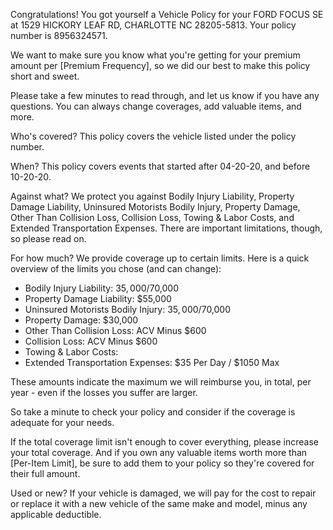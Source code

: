 Congratulations! You got yourself a Vehicle Policy for your FORD FOCUS SE at 1529 HICKORY LEAF RD, CHARLOTTE NC 28205-5813. Your policy number is 8956324571.

We want to make sure you know what you're getting for your premium amount per [Premium Frequency], so we did our best to make this policy short and sweet.

Please take a few minutes to read through, and let us know if you have any questions. You can always change coverages, add valuable items, and more.

Who's covered?
This policy covers the vehicle listed under the policy number.

When?
This policy covers events that started after 04-20-20, and before 10-20-20.

Against what?
We protect you against Bodily Injury Liability, Property Damage Liability, Uninsured Motorists Bodily Injury, Property Damage, Other Than Collision Loss, Collision Loss, Towing & Labor Costs, and Extended Transportation Expenses. There are important limitations, though, so please read on.

For how much?
We provide coverage up to certain limits. Here is a quick overview of the limits you chose (and can change):

- Bodily Injury Liability: $35,000/$70,000
- Property Damage Liability: $55,000
- Uninsured Motorists Bodily Injury: $35,000/$70,000
- Property Damage: $30,000
- Other Than Collision Loss: ACV Minus $600
- Collision Loss: ACV Minus $600
- Towing & Labor Costs: 
- Extended Transportation Expenses: $35 Per Day / $1050 Max

These amounts indicate the maximum we will reimburse you, in total, per year - even if the losses you suffer are larger.

So take a minute to check your policy and consider if the coverage is adequate for your needs.

If the total coverage limit isn't enough to cover everything, please increase your total coverage. And if you own any valuable items worth more than [Per-Item Limit], be sure to add them to your policy so they're covered for their full amount.

Used or new?
If your vehicle is damaged, we will pay for the cost to repair or replace it with a new vehicle of the same make and model, minus any applicable deductible.